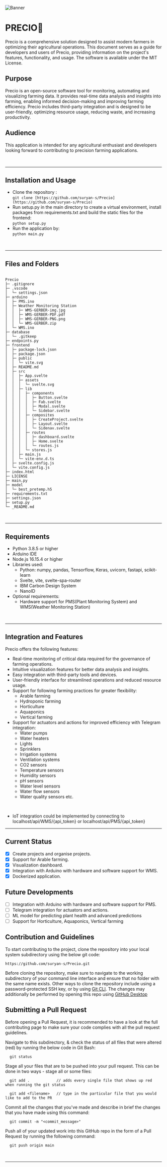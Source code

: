 
![Banner](https://user-images.githubusercontent.com/76394506/222956195-0dd600ca-100d-4cc1-b79d-4ea2d10b4304.png)

<p align='center'>
    <h1><strong>PRECIO🌿</strong></h1>
</p>

Precio is a comprehensive solution designed to assist modern farmers in optimizing their agricultural operations. This document serves as a guide for developers and users of Precio, providing information on the project's features, functionality, and usage.                                 The software is available under the MIT License.

## Purpose

Precio is an open-source software tool for monitoring, automating and visualizing farming data. It provides real-time data analysis and insights into farming, enabling informed decision-making and improving farming efficiency. Precio includes third-party integration and is designed to be user-friendly, optimizing resource usage, reducing waste, and increasing productivity.

## Audience

This application is intended for any agricultural enthusiast and developers looking forward to contributing to precision farming applications.

</br>
<hr/>

## Installation and Usage

- Clone the repository :\
  `git clone [https://github.com/suryan-s/Precio](https://github.com/suryan-s/Precio)`
- Run setup.py in the main directory to create a virtual environment, install packages from requirements.txt and build the static files for the frontend:\
  `python setup.py`
- Run the application by:\
  `python main.py`
</br>

<hr/>

## Files and Folders

```

Precio
├─ .gitignore
├─ .vscode
│  └─ settings.json
├─ arduino
│  ├─ PMS.ino
│  ├─ Weather Monitoring Station
│  │  ├─ WMS-GERBER-img.jpg
│  │  ├─ WMS-GERBER-PDF.pdf
│  │  ├─ WMS-GERBER-PNG.png
│  │  └─ WMS-GERBER.zip
│  └─ WMS.ino
├─ database
│  └─ .gitkeep
├─ endpoints.py
├─ frontend
│  ├─ package-lock.json
│  ├─ package.json
│  ├─ public
│  │  └─ vite.svg
│  ├─ README.md
│  ├─ src
│  │  ├─ App.svelte
│  │  ├─ assets
│  │  │  └─ svelte.svg
│  │  ├─ lib
│  │  │  ├─ components
│  │  │  │  ├─ Button.svelte
│  │  │  │  ├─ Fab.svelte
│  │  │  │  ├─ Modal.svelte
│  │  │  │  └─ Sidebar.svelte
│  │  │  ├─ composites
│  │  │  │  ├─ CreateProject.svelte
│  │  │  │  ├─ Layout.svelte
│  │  │  │  └─ Sidenav.svelte
│  │  │  ├─ routes
│  │  │  │  ├─ dashboard.svelte
│  │  │  │  ├─ Home.svelte
│  │  │  │  └─ routes.js
│  │  │  └─ stores.js
│  │  ├─ main.js
│  │  └─ vite-env.d.ts
│  ├─ svelte.config.js
│  └─ vite.config.js
├─ index.html
├─ LICENSE
├─ main.py
├─ model
│  └─ best_pretemp.h5
├─ requirements.txt
├─ settings.json
├─ setup.py
└─ _README.md

```

</br>

<hr/>

## Requirements

- Python 3.8.5 or higher
- Arduino IDE
- Node.js 16.15.4 or higher
- Libraries used:
  - Python: numpy, pandas, Tensorflow, Keras, uvicorn, fastapi, scikit-learn
  - Svelte, vite, svelte-spa-router
  - IBM Carbon Design System
  - NanoID
- Optional requirements:
  - Hardware support for PMS(Plant Monitoring System) and WMS(Weather Monitoring Station)
</br>

<hr/>

## Integration and Features

Precio offers the following features:

- Real-time monitoring of critical data required for the governance of farming operations.
- Intuitive visualization features for better data analysis and insights.
- Easy integration with third-party tools and devices.
- User-friendly interface for streamlined operations and reduced resource usage.
- Support for following farming practices for greater flexibility:
  - Arable farming
  - Hydroponic farming
  - Horticulture
  - Aquaponics
  - Vertical farming
- Support for actuators and actions for improved efficiency with Telegram integration:
  - Water pumps
  - Water heaters
  - Lights
  - Sprinklers
  - Irrigation systems
  - Ventilation systems
  - CO2 sensors
  - Temperature sensors
  - Humidity sensors
  - pH sensors
  - Water level sensors
  - Water flow sensors
  - Water quality sensors etc.
</br>

- IoT integration could be implemented by connecting to localhost/api/WMS/{api_token} or localhost/api/PMS/{api_token}

<hr/>

## Current Status

- [x] Create projects and organise projects.
- [x] Support for Arable farming.
- [x] Visualization dashboard.
- [x] Integration with Arduino with hardware and software support for WMS.
- [x] Dockerized application.

## Future Developments

- [ ] Integration with Arduino with hardware and software support for PMS.
- [ ] Telegram integration for actuators and actions.
- [ ] ML model for predicting plant health and advanced predictions
- [ ] Support for Horticulture, Aquaponics, Vertical farming

## Contribution and Guidelines

To start contributing to the project, clone the repository into your local system subdirectory using the below git code:

```
https://github.com/suryan-s/Precio.git
```

Before cloning the repository, make sure to navigate to the working subdirectory of your command line interface and ensure that no folder with the same name exists. Other ways to clone the repository include using a password-protected SSH key, or by using [Git CLI](https://cli.github.com/). The changes may additionally be performed by opening this repo using [GitHub Desktop](https://desktop.github.com/)

## Submitting a Pull Request

Before opening a Pull Request, it is recommended to have a look at the full contributing page to make sure your code complies with all the pull request guidelines.

Navigate to this subdirectory, & check the status of all files that were altered (red) by running the below code in Git Bash:

```
  git status
```

Stage all your files that are to be pushed into your pull request. This can be done in two ways - stage all or some files:

```
  git add .            // adds every single file that shows up red when running the git status
```

```
  git add <filename>   // type in the particular file that you would like to add to the PR
```

Commit all the changes that you've made and describe in brief the changes that you have made using this command:

```
  git commit -m "<commit_message>"
```

Push all of your updated work into this GitHub repo in the form of a Pull Request by running the following command:

```
  git push origin main
```

</br>

<hr/>
